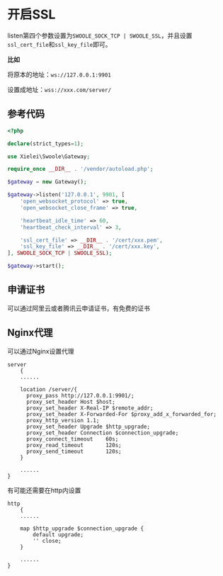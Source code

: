 # 开启SSL

listen第四个参数设置为`SWOOLE_SOCK_TCP | SWOOLE_SSL`，并且设置`ssl_cert_file`和`ssl_key_file`即可。

**比如**

将原本的地址：`ws://127.0.0.1:9901`

设置成地址：`wss://xxx.com/server/`

## 参考代码

``` php
<?php

declare(strict_types=1);

use Xielei\Swoole\Gateway;

require_once __DIR__ . '/vendor/autoload.php';

$gateway = new Gateway();

$gateway->listen('127.0.0.1', 9901, [
    'open_websocket_protocol' => true,
    'open_websocket_close_frame' => true,

    'heartbeat_idle_time' => 60,
    'heartbeat_check_interval' => 3,

    'ssl_cert_file' => __DIR__ . '/cert/xxx.pem',
    'ssl_key_file' => __DIR__ . '/cert/xxx.key',
], SWOOLE_SOCK_TCP | SWOOLE_SSL);

$gateway->start();

```

## 申请证书

可以通过阿里云或者腾讯云申请证书，有免费的证书

## Nginx代理

可以通过Nginx设置代理

``` ngx
server
    {
    ......

    location /server/{
      proxy_pass http://127.0.0.1:9901/;
      proxy_set_header Host $host;
      proxy_set_header X-Real-IP $remote_addr;
      proxy_set_header X-Forwarded-For $proxy_add_x_forwarded_for;
      proxy_http_version 1.1;
      proxy_set_header Upgrade $http_upgrade;
      proxy_set_header Connection $connection_upgrade;
      proxy_connect_timeout    60s;
      proxy_read_timeout       120s;
      proxy_send_timeout       120s;
    }

    ......
}
```

有可能还需要在http内设置

``` ngx
http
    {
    ......

    map $http_upgrade $connection_upgrade {
        default upgrade;
        '' close;
    }

    ......
}
```
